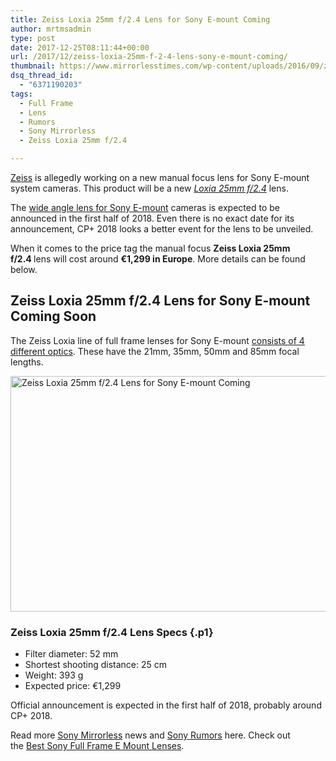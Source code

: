 ```yaml
---
title: Zeiss Loxia 25mm f/2.4 Lens for Sony E-mount Coming
author: mrtmsadmin
type: post
date: 2017-12-25T08:11:44+00:00
url: /2017/12/zeiss-loxia-25mm-f-2-4-lens-sony-e-mount-coming/
thumbnail: https://www.mirrorlesstimes.com/wp-content/uploads/2016/09/zeiss-loxia-family.jpg
dsq_thread_id:
  - "6371190203"
tags:
  - Full Frame
  - Lens
  - Rumors
  - Sony Mirrorless
  - Zeiss Loxia 25mm f/2.4

---
```

<p class="p1">
  <span class="s1"><a href="https://www.mirrorlesstimes.com/category/zeiss/">Zeiss</a> is allegedly working on a new manual focus lens for Sony E-mount system cameras. This product will be a new <a href="https://www.mirrorlesstimes.com/tag/zeiss-loxia-25mm-f-2-4/"><em>Loxia 25mm f/2.4</em></a> lens. </span>
</p>

<p class="p1">
  <span class="s1">The <a href="https://www.dailycameranews.com/2017/11/best-wide-angle-lenses-sony-e-mount/">wide angle lens for Sony E-mount</a> cameras is expected to be announced in the first half of 2018. Even there is no exact date for its announcement, </span><span class="s1">CP+ 2018 looks a better event for the lens to be unveiled. </span>
</p>

<p class="p1">
  <span class="s1">When it comes to the price tag the manual focus <strong>Zeiss Loxia 25mm f/2.4 </strong>lens will cost around <strong>€1,299 in Europe</strong>. More details can be found below. </span><!--more-->
</p>

## Zeiss Loxia 25mm f/2.4 Lens for Sony E-mount Coming Soon

<p class="p1">
  <span class="s1">The Zeiss Loxia line of full frame lenses for Sony E-mount <a href="https://www.bhphotovideo.com/c/search?atclk=Category_Lenses&sts=ma&ci=15492&N=4291107378+4293919655&Ntt=Zeiss+Loxia&BI=20175&KBID=14249">consists of 4 different optics</a>. These have the 21mm, 35mm, 50mm and 85mm focal lengths.</span>
</p>

[<img class="aligncenter wp-image-558 size-full" title="Zeiss Loxia 25mm f/2.4 Lens for Sony E-mount Coming" src="https://i1.wp.com/www.mirrorlesstimes.com/wp-content/uploads/2016/09/zeiss-loxia-family.jpg?resize=600%2C377&#038;ssl=1" alt="Zeiss Loxia 25mm f/2.4 Lens for Sony E-mount Coming" width="600" height="377" srcset="https://i1.wp.com/www.mirrorlesstimes.com/wp-content/uploads/2016/09/zeiss-loxia-family.jpg?w=1075&ssl=1 1075w, https://i1.wp.com/www.mirrorlesstimes.com/wp-content/uploads/2016/09/zeiss-loxia-family.jpg?resize=300%2C188&ssl=1 300w, https://i1.wp.com/www.mirrorlesstimes.com/wp-content/uploads/2016/09/zeiss-loxia-family.jpg?resize=768%2C482&ssl=1 768w, https://i1.wp.com/www.mirrorlesstimes.com/wp-content/uploads/2016/09/zeiss-loxia-family.jpg?resize=1024%2C643&ssl=1 1024w" sizes="(max-width: 600px) 100vw, 600px" data-recalc-dims="1" />][1]

### <span class="s1">Zeiss Loxia 25mm f/2.4 Lens Specs</span> {.p1}

<ul class="ul1">
  <li class="li1">
    <span class="s1">Filter diameter: 52 mm</span>
  </li>
  <li class="li1">
    <span class="s1">Shortest shooting distance: 25 cm</span>
  </li>
  <li class="li1">
    <span class="s1">Weight: 393 g</span>
  </li>
  <li class="li1">
    <span class="s1">Expected price: €1,299</span>
  </li>
</ul>

<span class="s1">Official announcement is expected in the first half of 2018, probably around CP+ 2018. </span>

Read more <a href="https://www.mirrorlesstimes.com/tag/sony-mirrorless/" target="_blank" rel="noopener">Sony Mirrorless</a> news and <a href="https://www.dailycameranews.com/tag/sony-rumors/" target="_blank" rel="noopener">Sony Rumors</a> here. Check out the [Best Sony Full Frame E Mount Lenses][2].

 [1]: https://i1.wp.com/www.mirrorlesstimes.com/wp-content/uploads/2016/09/zeiss-loxia-family.jpg?ssl=1
 [2]: https://www.dailycameranews.com/2017/03/best-sony-full-frame-e-mount-lenses/